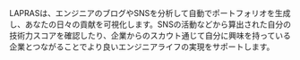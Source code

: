 LAPRASは、エンジニアのブログやSNSを分析して自動でポートフォリオを生成し、あなたの日々の貢献を可視化します。SNSの活動などから算出された自分の技術力スコアを確認したり、企業からのスカウト通じて自分に興味を持っている企業とつながることでより良いエンジニアライフの実現をサポートします。
